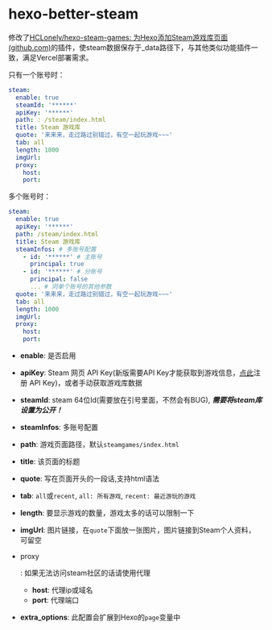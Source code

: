 # hexo-better-steam

修改了[HCLonely/hexo-steam-games: 为Hexo添加Steam游戏库页面 (github.com)](https://github.com/HCLonely/hexo-steam-games)的插件，使steam数据保存于_data路径下，与其他类似功能插件一致，满足Vercel部署需求。

只有一个账号时：

```yaml
steam:
  enable: true
  steamId: '******'
  apiKey: '******'
  path: : /steam/index.html
  title: Steam 游戏库
  quote: '来来来，走过路过别错过，有空一起玩游戏~~~'
  tab: all
  length: 1000
  imgUrl: 
  proxy:
    host:
    port:
```

多个账号时：

```yaml
steam:
  enable: true
  apiKey: '******'
  path: /steam/index.html
  title: Steam 游戏库
  steamInfos: # 多账号配置
    - id: '******' # 主账号
      principal: true
    - id: '******' # 分账号
      principal: false
      ... # 同单个账号的其他参数
  quote: '来来来，走过路过别错过，有空一起玩游戏~~~'
  tab: all
  length: 1000
  imgUrl: 
  proxy:
    host:
    port:
```

- **enable**: 是否启用

- **apiKey**: Steam 网页 API Key(新版需要API Key才能获取到游戏信息，[点此](https://steamcommunity.com/dev/apikey)注册 API Key)，或者手动获取游戏库数据

- **steamId**: steam 64位Id(需要放在引号里面，不然会有BUG), ***需要将steam库设置为公开！***

- **steamInfos**: 多账号配置

- **path**: 游戏页面路径，默认`steamgames/index.html`

- **title**: 该页面的标题

- **quote**: 写在页面开头的一段话,支持html语法

- **tab**: `all`或`recent`, `all: 所有游戏`, `recent: 最近游玩的游戏`

- **length**: 要显示游戏的数量，游戏太多的话可以限制一下

- **imgUrl**: 图片链接，在`quote`下面放一张图片，图片链接到Steam个人资料，可留空

- proxy

  : 如果无法访问steam社区的话请使用代理

  - **host**: 代理ip或域名
  - **port**: 代理端口

- **extra_options**: 此配置会扩展到Hexo的`page`变量中
